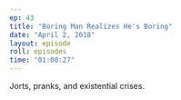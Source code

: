 ```yaml
---
ep: 43
title: "Boring Man Realizes He's Boring"
date: "April 2, 2018"
layout: episode
roll: episodes
time: "01:08:27"
---
```


Jorts, pranks, and existential crises.

